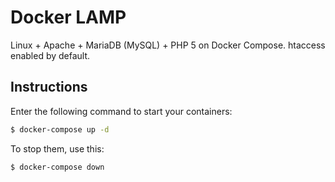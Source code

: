 
# Docker LAMP
Linux + Apache + MariaDB (MySQL) + PHP 5 on Docker Compose. htaccess enabled by default.

## Instructions

Enter the following command to start your containers:
```bash
$ docker-compose up -d
```

To stop them, use this:
```bash
$ docker-compose down
```
